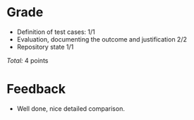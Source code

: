 Grade
=====

* Definition of test cases: 1/1
* Evaluation, documenting the outcome and justification 2/2
* Repository state 1/1

_Total:_ 4 points

Feedback
========

- Well done, nice detailed comparison. 
